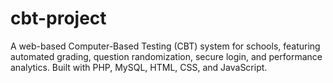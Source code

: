 # cbt-project
A web-based Computer-Based Testing (CBT) system for schools, featuring automated grading, question randomization, secure login, and performance analytics. Built with PHP, MySQL, HTML, CSS, and JavaScript.
